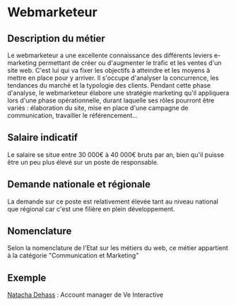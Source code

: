 # Webmarketeur

## Description du métier

Le webmarketeur a une excellente connaissance des différents leviers e-marketing permettant de créer ou d'augmenter le trafic et les ventes d'un site web. C'est lui qui va fixer les objectifs à atteindre et les moyens à mettre en place pour y arriver. Il s'occupe d'analyser la concurrence, les tendances du marché et la typologie des clients. Pendant cette phase d'analyse, le webmarketeur élabore une stratégie marketing qu'il appliquera lors d'une phase opérationnelle, durant laquelle ses rôles pourront être variés : élaboration du site, mise en place d'une campagne de communication, travailler le référencement...

## Salaire indicatif

Le salaire se situe entre 30 000€ à 40 000€ bruts par an, bien qu'il puisse être un peu plus élevé sur un poste de responsable.

## Demande nationale et régionale

La demande sur ce poste est relativement élevée tant au niveau national que régional car c'est une filière en plein développement.

## Nomenclature 

Selon la nomenclature de l'Etat sur les métiers du web, ce métier appartient à la catégorie "Communication et Marketing"

## Exemple

[Natacha Dehass](https://twitter.com/NatachaDehass) : Account manager de Ve Interactive